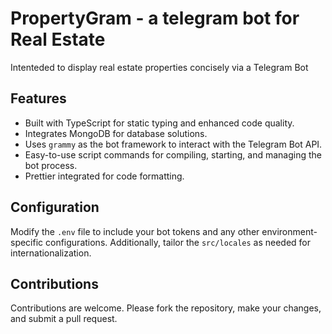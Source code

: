 # PropertyGram - a telegram bot for Real Estate

Intenteded to display real estate properties concisely via a Telegram Bot

<!-- [![Quality Gate Status](https://sonarcloud.io/api/project_badges/measure?project=QuantGeekDev_PropertyGram-telegram-bot&metric=alert_status)](https://sonarcloud.io/summary/new_code?id=QuantGeekDev_PropertyGram-telegram-bot) -->

## Features

- Built with TypeScript for static typing and enhanced code quality.
- Integrates MongoDB for database solutions.
- Uses `grammy` as the bot framework to interact with the Telegram Bot API.
- Easy-to-use script commands for compiling, starting, and managing the bot process.
- Prettier integrated for code formatting.

## Configuration

Modify the `.env` file to include your bot tokens and any other environment-specific configurations. Additionally, tailor the `src/locales` as needed for internationalization.

## Contributions

Contributions are welcome. Please fork the repository, make your changes, and submit a pull request.
